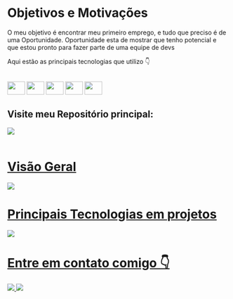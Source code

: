 <h1> Objetivos e Motivações </h1>

O meu objetivo é encontrar meu primeiro emprego, e tudo que preciso é de uma Oportunidade. Oportunidade esta de mostrar que tenho potencial e que estou pronto para fazer parte de uma equipe de devs



Aqui estão as principais tecnologias que utilizo 👇
<div style="display: inline_block"><br>
<img height="30px" width="40px" src="https://cdn.jsdelivr.net/gh/devicons/devicon@latest/icons/java/java-original.svg" />
<img height="30px" width="40px" src="https://cdn.jsdelivr.net/gh/devicons/devicon@latest/icons/javascript/javascript-original.svg" />
<img height="30px" width="40px" src="https://cdn.jsdelivr.net/gh/devicons/devicon@latest/icons/python/python-original.svg" />
<img height="30px" width="40px" src="https://cdn.jsdelivr.net/gh/devicons/devicon@latest/icons/git/git-original.svg" />
<img height="30px" width="40px" src="https://cdn.jsdelivr.net/gh/devicons/devicon@latest/icons/vscode/vscode-original.svg" />

<h2>Visite meu Repositório principal:</h2>
<a href="https://github.com/theus-dev/Java">
<img src="https://github-readme-stats.vercel.app/api/pin/?username=theus-dev&repo=Java&show_owner=true">
          
</div>
<div style ="display: inline_block"> <br>
  <h1>Visão Geral</h1>
  <a href="https://github.com/theus-dev">
  <img src="https://github-readme-stats.vercel.app/api?username=theus-dev&theme=react&show_icons=true">
            
  <h1>Principais Tecnologias em projetos</h1>
  <a href="https://github.com/theus-dev">
  <img src ="https://github-readme-stats.vercel.app/api/top-langs/?username=theus-dev&theme=react&show_icons=true&layout=compact">
  
 
</div>

<h1>Entre em contato comigo 👇</h1>
<div style="display: inline_block>
<a href="http://www.linkedin.com/in/araujo-developer" target="_blank">          
<img src="https://img.shields.io/badge/LinkedIn-0077B5?style=for-the-badge&logo=linkedin&logoColor=white">

<a href="https://leetcode.com/theus-dev/" target="_blank">          
<img src="https://img.shields.io/badge/-LeetCode-FFA116?style=for-the-badge&logo=LeetCode&logoColor=black">
</div>
          


<!--
**theus-dev/theus-dev** is a ✨ _special_ ✨ repository because its `README.md` (this file) appears on your GitHub profile.

Here are some ideas to get you started:

- 🔭 I’m currently working on ...
- 🌱 I’m currently learning ...
- 👯 I’m looking to collaborate on ...
- 🤔 I’m looking for help with ...
- 💬 Ask me about ...
- 📫 How to reach me: ...
- 😄 Pronouns: ...
- ⚡ Fun fact: ...
-->
